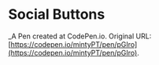 # Social Buttons
 _A Pen created at CodePen.io. Original URL: [https://codepen.io/mintyPT/pen/pGIro](https://codepen.io/mintyPT/pen/pGIro).

 